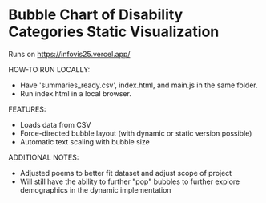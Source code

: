 # Bubble Chart of Disability Categories Static Visualization 

Runs on https://infovis25.vercel.app/

HOW-TO RUN LOCALLY:
- Have 'summaries_ready.csv', index.html, and main.js in the same folder.
- Run index.html in a local browser.

FEATURES:
- Loads data from CSV
- Force-directed bubble layout (with dynamic or static version possible)
- Automatic text scaling with bubble size
  
ADDITIONAL NOTES:
- Adjusted poems to better fit dataset and adjust scope of project
- Will still have the ability to further "pop" bubbles to further explore demographics in the dynamic implementation
